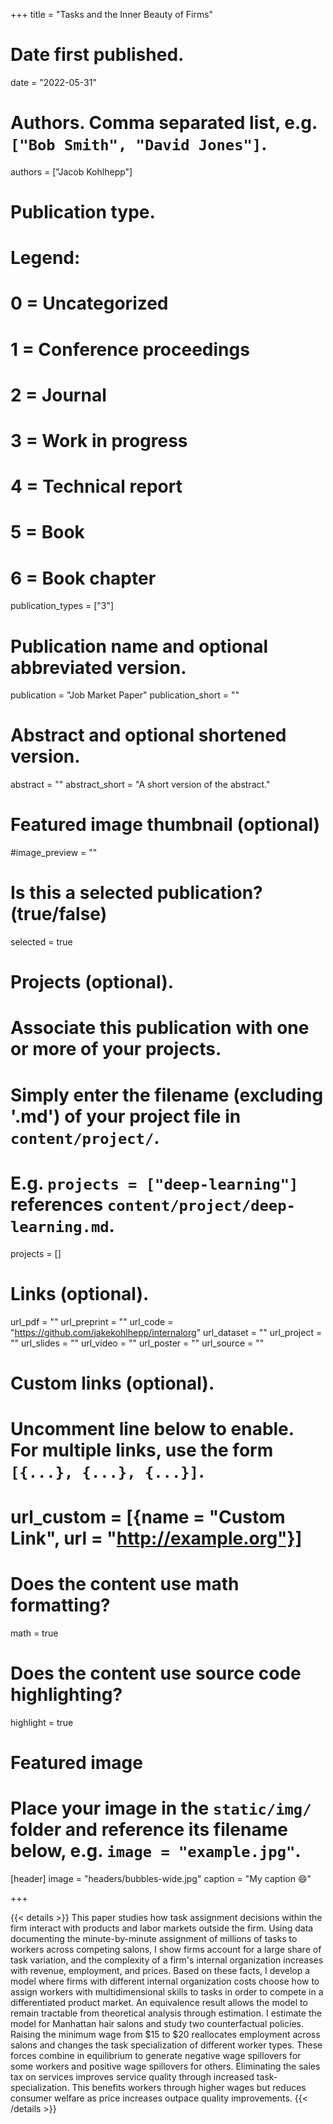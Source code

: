 +++
title = "Tasks and the Inner Beauty of Firms"

# Date first published.
date = "2022-05-31"

# Authors. Comma separated list, e.g. `["Bob Smith", "David Jones"]`.
authors = ["Jacob Kohlhepp"]

# Publication type.
# Legend:
# 0 = Uncategorized
# 1 = Conference proceedings
# 2 = Journal
# 3 = Work in progress
# 4 = Technical report
# 5 = Book
# 6 = Book chapter
publication_types = ["3"]

# Publication name and optional abbreviated version.
publication = "Job Market Paper"
publication_short = ""

# Abstract and optional shortened version.
abstract = ""
abstract_short = "A short version of the abstract."

# Featured image thumbnail (optional)
#image_preview = ""

# Is this a selected publication? (true/false)
selected = true

# Projects (optional).
#   Associate this publication with one or more of your projects.
#   Simply enter the filename (excluding '.md') of your project file in `content/project/`.
#   E.g. `projects = ["deep-learning"]` references `content/project/deep-learning.md`.
projects = []

# Links (optional).

url_pdf = ""
url_preprint = ""
url_code = "https://github.com/jakekohlhepp/internalorg"
url_dataset = ""
url_project = ""
url_slides = ""
url_video = ""
url_poster = ""
url_source = ""

# Custom links (optional).
#   Uncomment line below to enable. For multiple links, use the form `[{...}, {...}, {...}]`.
# url_custom = [{name = "Custom Link", url = "http://example.org"}]

# Does the content use math formatting?
math = true

# Does the content use source code highlighting?
highlight = true

# Featured image
# Place your image in the `static/img/` folder and reference its filename below, e.g. `image = "example.jpg"`.
[header]
image = "headers/bubbles-wide.jpg"
caption = "My caption 😄"

+++

{{< details >}}
This paper studies how task assignment decisions within the firm interact with products and labor markets outside the firm. Using data documenting the minute-by-minute assignment of millions of tasks to workers across competing salons, I show firms account for a large share of task variation, and the complexity of a firm's internal organization increases with revenue, employment, and prices. Based on these facts, I develop a model where firms with different internal organization costs choose how to assign workers with multidimensional skills to tasks in order to compete in a differentiated product market. An equivalence result allows the model to remain tractable from theoretical analysis through estimation. I estimate the model for Manhattan hair salons and study two counterfactual policies. Raising the minimum wage from $15 to $20 reallocates employment across salons and changes the task specialization of different worker types. These forces combine in equilibrium to generate negative wage spillovers for some workers and positive wage spillovers for others. Eliminating the sales tax on services improves service quality through increased task-specialization. This benefits workers through higher wages but reduces consumer welfare as price increases outpace quality improvements.
{{< /details >}}

